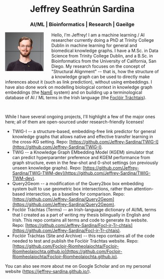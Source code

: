 <style type="text/css">
.floated
{
    float: left;
    margin-right: 5%;
    margin-bottom: 5%;
}

.centered
{
    text-align: center;
}
</style>



<h1 class="centered">Jeffrey Seathrún Sardina</h1>
<h3 class="centered">AI/ML | Bioinformatics | Research | Gaeilge</h3>

<img align="left" width="25%" class="floated" alt="Jeffrey, a light-skinned man with dirty blond hair and glasses wearing a black shirt with a gold Fáinne." src="images/mise.jpeg">

Hello, I'm Jeffrey! I am a machine learning / AI researcher currently doing a PhD at Trinity College Dublin in machine learning for general and biomedical knowledge graphs. I have a M.Sc. in Data Science from Trinity College Dublin, and a B.Sc. in Bioinformatics from the University of California, San Diego. My research focuses on the concept of "Structural Alignment" -- that is, how the structure of a knowledge graph can be used to directly make inferences about it (such as link prediction), without using embeddings. I have also done work on modelling biological context in knowledge graph embeddings (the [NamE](https://ieeexplore.ieee.org/abstract/document/10782639) system) and on building up a terminological database of AI / ML terms in the Irish language (the [Foclóir Tráchtais](https://focloir-riomheolaiochta.github.io/)).

<br clear="left"/>

While I have several ongoing projects, I'll highlight a few of the major ones here; all of them are open-sourced under research-friendly licenses!
- TWIG-I -- a structure-based, embedding-free link predictor for general knowledge graphs that allows native and effective transfer learning in the cross-KG setting. Repo: [https://github.com/Jeffrey-Sardina/TWIG-I](https://github.com/Jeffrey-Sardina/TWIG-I).
- TWIG -- a Knowledge Graph EMbedding Model (KGEM) simulator that can predict hyperparamter preference and KGEM performance from graph structure, even in the few-shot and 0-shot settings (on previously unseen knowledge graphs). Repo: [https://github.com/Jeffrey-Sardina/TWIG-TWM-dev](https://github.com/Jeffrey-Sardina/TWIG-TWM-dev).
- Query2Geom -- a modification of the Query2box box embedding system built to use geometric box intersections, rather than attention-based intersection, as a baseline for comparison. Repo: [https://github.com/Jeffrey-Sardina/Query2Geom](https://github.com/Jeffrey-Sardina/Query2Geom).
- Foclóir Tráchtas (Terms) -- an Irish-language dictionary of AI/ML terms that I created as a part of writing my thesis bilingually in English and Irish. This repo contains all terms and code to generate its website. Repo: [https://github.com/Jeffrey-Sardina/Focl-ir-Tr-chtais](https://github.com/Jeffrey-Sardina/Focl-ir-Tr-chtais).
- Foclóir Tráchtas (Site and Archive) -- this repo contains all of the code needed to test and publish the Foclóir Tráchtas website. Repo: [https://github.com/Focloir-Riomheolaiochta/Focloir-Riomheolaiochta.github.io](https://github.com/Focloir-Riomheolaiochta/Focloir-Riomheolaiochta.github.io).


You can also see more about me on Google Scholar and on my personal website (https://jeffrey-sardina.github.io/).
